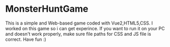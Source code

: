# MonsterHuntGame
This is a simple and Web-based game coded with Vue2,HTML5,CSS. I worked on this game so i can get experince. If you want to run it on your PC and doesn't work properly, make sure file paths for CSS and JS file is correct. Have fun :)
